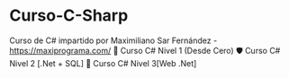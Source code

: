 # Curso-C-Sharp
Curso de C# impartido por Maximiliano Sar Fernández  -https://maxiprograma.com/
 🔰 Curso C# Nivel 1 (Desde Cero)
 🛡 Curso C# Nivel 2 [.Net + SQL] 
💠 Curso C# Nivel 3[Web .Net]
